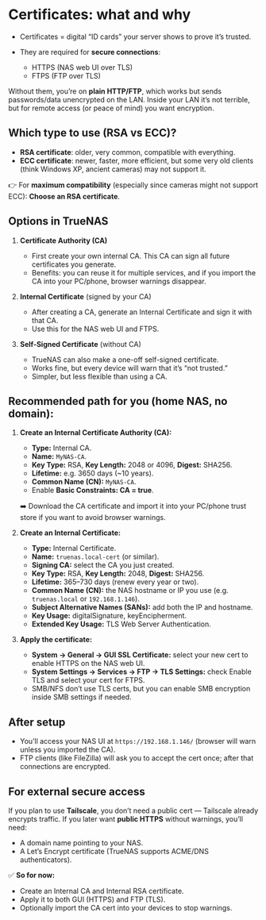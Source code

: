 # Certificates: what and why

* Certificates = digital “ID cards” your server shows to prove it’s trusted.
* They are required for **secure connections**:

  * HTTPS (NAS web UI over TLS)
  * FTPS (FTP over TLS)

Without them, you’re on **plain HTTP/FTP**, which works but sends passwords/data unencrypted on the LAN. Inside your LAN it’s not terrible, but for remote access (or peace of mind) you want encryption.


## Which type to use (RSA vs ECC)?

* **RSA certificate**: older, very common, compatible with everything.
* **ECC certificate**: newer, faster, more efficient, but some very old clients (think Windows XP, ancient cameras) may not support it.

👉 For **maximum compatibility** (especially since cameras might not support ECC):
**Choose an RSA certificate**.


## Options in TrueNAS

1. **Certificate Authority (CA)**

   * First create your own internal CA. This CA can sign all future certificates you generate.
   * Benefits: you can reuse it for multiple services, and if you import the CA into your PC/phone, browser warnings disappear.

2. **Internal Certificate** (signed by your CA)

   * After creating a CA, generate an Internal Certificate and sign it with that CA.
   * Use this for the NAS web UI and FTPS.

3. **Self-Signed Certificate** (without CA)

   * TrueNAS can also make a one-off self-signed certificate.
   * Works fine, but every device will warn that it’s “not trusted.”
   * Simpler, but less flexible than using a CA.


## Recommended path for you (home NAS, no domain):

1. **Create an Internal Certificate Authority (CA):**

   * **Type:** Internal CA.
   * **Name:** `MyNAS-CA`.
   * **Key Type:** RSA, **Key Length:** 2048 or 4096, **Digest:** SHA256.
   * **Lifetime:** e.g. 3650 days (\~10 years).
   * **Common Name (CN):** `MyNAS-CA`.
   * Enable **Basic Constraints: CA = true**.

   ➡️ Download the CA certificate and import it into your PC/phone trust store if you want to avoid browser warnings.

2. **Create an Internal Certificate:**

   * **Type:** Internal Certificate.
   * **Name:** `truenas.local-cert` (or similar).
   * **Signing CA:** select the CA you just created.
   * **Key Type:** RSA, **Key Length:** 2048, **Digest:** SHA256.
   * **Lifetime:** 365–730 days (renew every year or two).
   * **Common Name (CN):** the NAS hostname or IP you use (e.g. `truenas.local` or `192.168.1.146`).
   * **Subject Alternative Names (SANs):** add both the IP and hostname.
   * **Key Usage:** digitalSignature, keyEncipherment.
   * **Extended Key Usage:** TLS Web Server Authentication.

3. **Apply the certificate:**

   * **System → General → GUI SSL Certificate:** select your new cert to enable HTTPS on the NAS web UI.
   * **System Settings → Services → FTP → TLS Settings:** check Enable TLS and select your cert for FTPS.
   * SMB/NFS don’t use TLS certs, but you can enable SMB encryption inside SMB settings if needed.


## After setup

* You’ll access your NAS UI at `https://192.168.1.146/` (browser will warn unless you imported the CA).
* FTP clients (like FileZilla) will ask you to accept the cert once; after that connections are encrypted.


## For external secure access

If you plan to use **Tailscale**, you don’t need a public cert — Tailscale already encrypts traffic.
If you later want **public HTTPS** without warnings, you’ll need:

* A domain name pointing to your NAS.
* A Let’s Encrypt certificate (TrueNAS supports ACME/DNS authenticators).


✅ **So for now:**

* Create an Internal CA and Internal RSA certificate.
* Apply it to both GUI (HTTPS) and FTP (TLS).
* Optionally import the CA cert into your devices to stop warnings.
